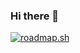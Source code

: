 ### Hi there 👋

<a href="https://roadmap.sh"><img src="https://api.roadmap.sh/v1-badge/tall/65357c6db5d7a4eb01f8f1ee?variant=dark" alt="roadmap.sh"/></a>

<!--
**BiaNascimento/BiaNascimento** is a ✨ _special_ ✨ repository because its `README.md` (this file) appears on your GitHub profile.

Here are some ideas to get you started:

- 🔭 I’m currently working on ...
- 🌱 I’m currently learning ...
- 👯 I’m looking to collaborate on ...
- 🤔 I’m looking for help with ...
- 💬 Ask me about ...
- 📫 How to reach me: ...
- 😄 Pronouns: ...
- ⚡ Fun fact: ...
-->
